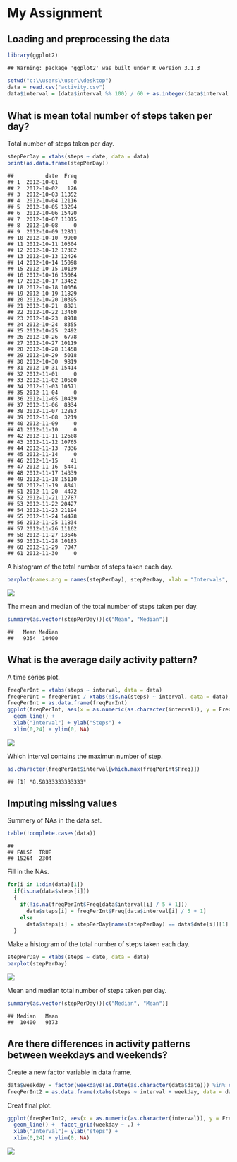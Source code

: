 # My Assignment

## Loading and preprocessing the data


```r
library(ggplot2)
```

```
## Warning: package 'ggplot2' was built under R version 3.1.3
```

```r
setwd("c:\\users\\user\\desktop")
data = read.csv("activity.csv")
data$interval = (data$interval %% 100) / 60 + as.integer(data$interval / 100)
```

## What is mean total number of steps taken per day?

Total number of steps taken per day.


```r
stepPerDay = xtabs(steps ~ date, data = data)
print(as.data.frame(stepPerDay))
```

```
##          date  Freq
## 1  2012-10-01     0
## 2  2012-10-02   126
## 3  2012-10-03 11352
## 4  2012-10-04 12116
## 5  2012-10-05 13294
## 6  2012-10-06 15420
## 7  2012-10-07 11015
## 8  2012-10-08     0
## 9  2012-10-09 12811
## 10 2012-10-10  9900
## 11 2012-10-11 10304
## 12 2012-10-12 17382
## 13 2012-10-13 12426
## 14 2012-10-14 15098
## 15 2012-10-15 10139
## 16 2012-10-16 15084
## 17 2012-10-17 13452
## 18 2012-10-18 10056
## 19 2012-10-19 11829
## 20 2012-10-20 10395
## 21 2012-10-21  8821
## 22 2012-10-22 13460
## 23 2012-10-23  8918
## 24 2012-10-24  8355
## 25 2012-10-25  2492
## 26 2012-10-26  6778
## 27 2012-10-27 10119
## 28 2012-10-28 11458
## 29 2012-10-29  5018
## 30 2012-10-30  9819
## 31 2012-10-31 15414
## 32 2012-11-01     0
## 33 2012-11-02 10600
## 34 2012-11-03 10571
## 35 2012-11-04     0
## 36 2012-11-05 10439
## 37 2012-11-06  8334
## 38 2012-11-07 12883
## 39 2012-11-08  3219
## 40 2012-11-09     0
## 41 2012-11-10     0
## 42 2012-11-11 12608
## 43 2012-11-12 10765
## 44 2012-11-13  7336
## 45 2012-11-14     0
## 46 2012-11-15    41
## 47 2012-11-16  5441
## 48 2012-11-17 14339
## 49 2012-11-18 15110
## 50 2012-11-19  8841
## 51 2012-11-20  4472
## 52 2012-11-21 12787
## 53 2012-11-22 20427
## 54 2012-11-23 21194
## 55 2012-11-24 14478
## 56 2012-11-25 11834
## 57 2012-11-26 11162
## 58 2012-11-27 13646
## 59 2012-11-28 10183
## 60 2012-11-29  7047
## 61 2012-11-30     0
```

A histogram of the total number of steps taken each day.


```r
barplot(names.arg = names(stepPerDay), stepPerDay, xlab = "Intervals", ylab = "Steps")
```

![](PA1_template_files/figure-html/unnamed-chunk-3-1.png) 


The mean and median of the total number of steps taken per day.


```r
summary(as.vector(stepPerDay))[c("Mean", "Median")]
```

```
##   Mean Median 
##   9354  10400
```

## What is the average daily activity pattern?

A time series plot.


```r
freqPerInt = xtabs(steps ~ interval, data = data)
freqPerInt = freqPerInt / xtabs(!is.na(steps) ~ interval, data = data)
freqPerInt = as.data.frame(freqPerInt)
ggplot(freqPerInt, aes(x = as.numeric(as.character(interval)), y = Freq)) +
  geom_line() +
  xlab("Interval") + ylab("Steps") +
  xlim(0,24) + ylim(0, NA)
```

![](PA1_template_files/figure-html/unnamed-chunk-5-1.png) 

Which interval contains the maximun number of step.


```r
as.character(freqPerInt$interval[which.max(freqPerInt$Freq)])
```

```
## [1] "8.58333333333333"
```

## Imputing missing values

Summery of NAs in the data set.


```r
table(!complete.cases(data))
```

```
## 
## FALSE  TRUE 
## 15264  2304
```

Fill in the NAs.


```r
for(i in 1:dim(data)[1])
  if(is.na(data$steps[i]))
  {
    if(!is.na(freqPerInt$Freq[data$interval[i] / 5 + 1]))
      data$steps[i] = freqPerInt$Freq[data$interval[i] / 5 + 1]
    else
      data$steps[i] = stepPerDay[names(stepPerDay) == data$date[i]][1]
  }
```

Make a histogram of the total number of steps taken each day.


```r
stepPerDay = xtabs(steps ~ date, data = data)
barplot(stepPerDay)
```

![](PA1_template_files/figure-html/unnamed-chunk-9-1.png) 

Mean and median total number of steps taken per day.


```r
summary(as.vector(stepPerDay))[c("Median", "Mean")]
```

```
## Median   Mean 
##  10400   9373
```

## Are there differences in activity patterns between weekdays and weekends?

Create a new factor variable in data frame.


```r
data$weekday = factor(weekdays(as.Date(as.character(data$date))) %in% c("星期六","星期日"), levels = c(TRUE, FALSE), labels = c("weekend", "weekday"))
freqPerInt2 = as.data.frame(xtabs(steps ~ interval + weekday, data = data))
```

Creat final plot.


```r
ggplot(freqPerInt2, aes(x = as.numeric(as.character(interval)), y = Freq)) +
  geom_line() +  facet_grid(weekday ~ .) + 
  xlab("Interval")+ ylab("steps") +
  xlim(0,24) + ylim(0, NA)
```

![](PA1_template_files/figure-html/unnamed-chunk-12-1.png) 
